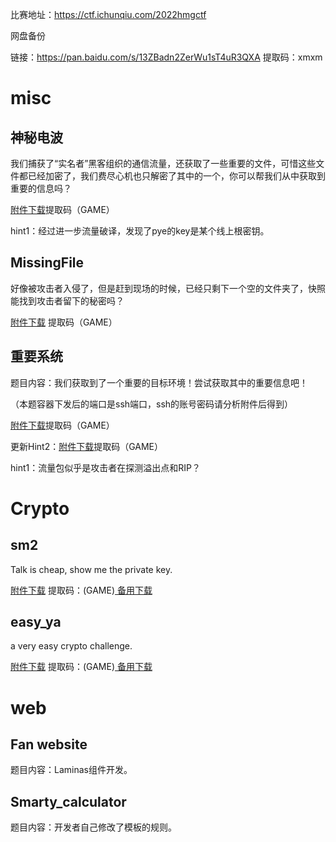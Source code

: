 比赛地址：https://ctf.ichunqiu.com/2022hmgctf

网盘备份

链接：https://pan.baidu.com/s/13ZBadn2ZerWu1sT4uR3QXA 
提取码：xmxm

# misc

## 神秘电波

我们捕获了“实名者”黑客组织的通信流量，还获取了一些重要的文件，可惜这些文件都已经加密了，我们费尽心机也只解密了其中的一个，你可以帮我们从中获取到重要的信息吗？

[附件下载](https://pan.baidu.com/s/1Ggz3m0duDJxQUt-IjaggmA)提取码（GAME）

hint1：经过进一步流量破译，发现了pye的key是某个线上根密钥。

## MissingFile

好像被攻击者入侵了，但是赶到现场的时候，已经只剩下一个空的文件夹了，快照能找到攻击者留下的秘密吗？

[附件下载](https://pan.baidu.com/s/19si2fRrqi9cqwRcLVomlTQ) 提取码（GAME）

## 重要系统

题目内容：我们获取到了一个重要的目标环境！尝试获取其中的重要信息吧！

（本题容器下发后的端口是ssh端口，ssh的账号密码请分析附件后得到）

[附件下载](https://pan.baidu.com/s/19ZBna7NXuLf3Fi_fwPPY0A)提取码（GAME）

更新Hint2：[附件下载](https://pan.baidu.com/s/1yJcUhbQkMA7VMeL8D-qAaQ)提取码（GAME）

hint1：流量包似乎是攻击者在探测溢出点和RIP？

# Crypto

## sm2

Talk is cheap, show me the private key.

[附件下载](https://pan.baidu.com/s/1Mu_BoQO5a0lvfpVbaeSDKg) 提取码：(GAME)[ 备用下载](https://share.weiyun.com/74l899PX)

## easy_ya

a very easy crypto challenge.

[附件下载](https://pan.baidu.com/s/1YucjNhPtSUjWOwwcL_eqqw) 提取码：(GAME)[ 备用下载](https://share.weiyun.com/DSEPR0Af)

# web

## Fan website

题目内容：Laminas组件开发。

## Smarty_calculator

题目内容：开发者自己修改了模板的规则。